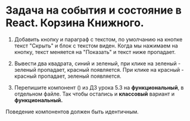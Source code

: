 # Задача на события и состояние в React. Корзина Книжного.<br>
1. Добавить кнопку и параграф с текстом, по умолчанию на кнопке текст "Скрыть" и блок с текстом виден. Когда мы нажимаем на кнопку, текст меняется на "Показать" и текст ниже пропадает.
2. Вывести два квадрата, синий и зеленый, при клике на зеленый - зеленый пропадает, красный появляется. При клике на красный - красный пропадает, зеленый появляется.

3.  Перепишите компонент (<MinMax/>) из ДЗ урока 5.3 на **функциональный**, в отдельном файле. Так чтобы остались и **классовый** вариант и **функциональный.** 

Поведение компонентов должен быть идентичным.
  <br>

